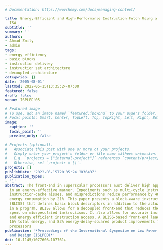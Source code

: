 ```yaml
---
# Documentation: https://wowchemy.com/docs/managing-content/

title: Energy-Efficient and High-Performance Instruction Fetch Using a Block-Aware
  ISA
subtitle: ''
summary: ''
authors:
- Ahmad Zmily
- admin
tags:
- energy efficiency
- basic blocks
- instruction delivery
- instruction set architecture
- decoupled architecture
categories: []
date: '2005-08-01'
lastmod: 2022-05-15T13:35:24-07:00
featured: false
draft: false
venue: ISPLED'05

# Featured image
# To use, add an image named `featured.jpg/png` to your page's folder.
# Focal points: Smart, Center, TopLeft, Top, TopRight, Left, Right, BottomLeft, Bottom, BottomRight.
image:
  caption: ''
  focal_point: ''
  preview_only: false

# Projects (optional).
#   Associate this post with one or more of your projects.
#   Simply enter your project's folder or file name without extension.
#   E.g. `projects = ["internal-project"]` references `content/project/deep-learning/index.md`.
#   Otherwise, set `projects = []`.
projects: []
publishDate: '2022-05-15T20:35:24.283643Z'
publication_types:
- '1'
abstract: The front-end in superscalar processors must deliver high application performance
  in an energy-effective manner. Impediments such as multi-cycle instruction accesses,
  instruction-cache misses, and mispredictions reduce performance by 48% and increase
  energy consumption by 21%. This paper presents a block-aware instruction set architecture
  (BLISS) that defines basic block descriptors in addition to the actual instructions
  in a program. BLISS allows for a decoupled front-end that reduces the time and energy
  spent on misspeculated instructions. It also allows for accurate instruction prefetching
  and energy efficient instruction access. A BLISS-based front-end leads to 14% IPC,
  16% total energy, and 83% energy-delay-squared product improvements for wide-issue
  processors
publication: '*Proceedings of the International Symposium on Low Power Electronics
  and Design (ISLPED)*'
doi: 10.1145/1077603.1077614
---
```


